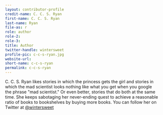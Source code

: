 ```yaml
---
layout: contributor-profile
credit-name: C. C. S. Ryan
first-name: C. C. S. Ryan
last-name: Ryan
file-as: r
role: author
role-2:
role-3:
title: Author
twitter-handle: wintersweet
profile-pic: c-c-s-ryan.jpg
website-url:
short-name: c-c-s-ryan
permalink: c-c-s-ryan
---
```

C. C. S. Ryan likes stories in which the princess gets the girl and stories in which the mad scientist looks nothing like what you get when you google the phrase "mad scientist." Or even better, stories that do both at the same time. She keeps sabotaging her never-ending quest to achieve a reasonable ratio of books to bookshelves by buying more books. You can follow her on Twitter at [@wintersweet](https://twitter.com/wintersweet)
